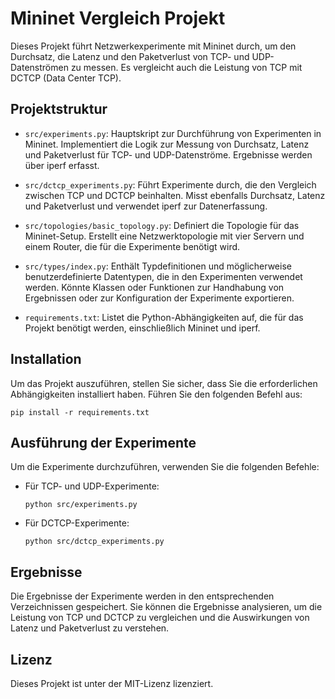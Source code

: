 # Mininet Vergleich Projekt

Dieses Projekt führt Netzwerkexperimente mit Mininet durch, um den Durchsatz, die Latenz und den Paketverlust von TCP- und UDP-Datenströmen zu messen. Es vergleicht auch die Leistung von TCP mit DCTCP (Data Center TCP).

## Projektstruktur

- `src/experiments.py`: Hauptskript zur Durchführung von Experimenten in Mininet. Implementiert die Logik zur Messung von Durchsatz, Latenz und Paketverlust für TCP- und UDP-Datenströme. Ergebnisse werden über iperf erfasst.
  
- `src/dctcp_experiments.py`: Führt Experimente durch, die den Vergleich zwischen TCP und DCTCP beinhalten. Misst ebenfalls Durchsatz, Latenz und Paketverlust und verwendet iperf zur Datenerfassung.

- `src/topologies/basic_topology.py`: Definiert die Topologie für das Mininet-Setup. Erstellt eine Netzwerktopologie mit vier Servern und einem Router, die für die Experimente benötigt wird.

- `src/types/index.py`: Enthält Typdefinitionen und möglicherweise benutzerdefinierte Datentypen, die in den Experimenten verwendet werden. Könnte Klassen oder Funktionen zur Handhabung von Ergebnissen oder zur Konfiguration der Experimente exportieren.

- `requirements.txt`: Listet die Python-Abhängigkeiten auf, die für das Projekt benötigt werden, einschließlich Mininet und iperf.

## Installation

Um das Projekt auszuführen, stellen Sie sicher, dass Sie die erforderlichen Abhängigkeiten installiert haben. Führen Sie den folgenden Befehl aus:

```
pip install -r requirements.txt
```

## Ausführung der Experimente

Um die Experimente durchzuführen, verwenden Sie die folgenden Befehle:

- Für TCP- und UDP-Experimente:
  ```
  python src/experiments.py
  ```

- Für DCTCP-Experimente:
  ```
  python src/dctcp_experiments.py
  ```

## Ergebnisse

Die Ergebnisse der Experimente werden in den entsprechenden Verzeichnissen gespeichert. Sie können die Ergebnisse analysieren, um die Leistung von TCP und DCTCP zu vergleichen und die Auswirkungen von Latenz und Paketverlust zu verstehen.

## Lizenz

Dieses Projekt ist unter der MIT-Lizenz lizenziert.